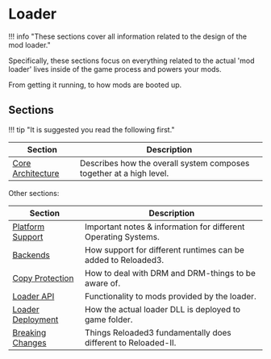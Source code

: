 # Loader

!!! info "These sections cover all information related to the design of the mod loader."

Specifically, these sections focus on everything related to the actual 'mod loader' lives inside of 
the game process and powers your mods.

From getting it running, to how mods are booted up.

## Sections

!!! tip "It is suggested you read the following first."

| Section                                | Description                                                         |
| -------------------------------------- | ------------------------------------------------------------------- |
| [Core Architecture][core-architecture] | Describes how the overall system composes together at a high level. |

Other sections:

| Section                                | Description                                                    |
| -------------------------------------- | -------------------------------------------------------------- |
| [Platform Support][platform-support]   | Important notes & information for different Operating Systems. |
| [Backends][backends]                   | How support for different runtimes can be added to Reloaded3.  |
| [Copy Protection][copy-protection]     | How to deal with DRM and DRM-things to be aware of.            |
| [Loader API][loader-api]               | Functionality to mods provided by the loader.                  |
| [Loader Deployment][loader-deployment] | How the actual loader DLL is deployed to game folder.          |
| [Breaking Changes][breaking-changes]   | Things Reloaded3 fundamentally does different to Reloaded-II.  |

<!-- Links -->
[backends]: ./Backends/About.md
[breaking-changes]: ./Breaking-Changes.md
[copy-protection]: ./Copy-Protection/About.md
[core-architecture]: ./Core-Architecture.md
[loader-api]: ./Loader-API/About.md
[loader-deployment]: ./Deployment.md
[platform-support]: ./Platforms/About.md